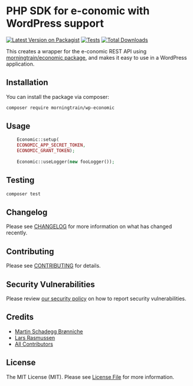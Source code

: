 # PHP SDK for e-conomic with WordPress support

[![Latest Version on Packagist](https://img.shields.io/packagist/v/morningtrain/morning-trian-wp-e-conomic.svg?style=flat-square)](https://packagist.org/packages/morningtrain/morning-trian-wp-e-conomic)
[![Tests](https://img.shields.io/github/actions/workflow/status/morningtrain/morning-trian-wp-e-conomic/run-tests.yml?branch=main&label=tests&style=flat-square)](https://github.com/morningtrain/morning-trian-wp-e-conomic/actions/workflows/run-tests.yml)
[![Total Downloads](https://img.shields.io/packagist/dt/morningtrain/morning-trian-wp-e-conomic.svg?style=flat-square)](https://packagist.org/packages/morningtrain/morning-trian-wp-e-conomic)

This creates a wrapper for the e-conomic REST API using [morningtrain/economic package](https://github.com/Morning-Train/economic), and makes it easy to use in a WordPress application.

## Installation

You can install the package via composer:

```bash
composer require morningtrain/wp-economic
```

## Usage

```php
    Economic::setup(
    ECONOMIC_APP_SECRET_TOKEN,
    ECONOMIC_GRANT_TOKEN);
    
    Economic::useLogger(new fooLogger());
```

## Testing

```bash
composer test
```

## Changelog

Please see [CHANGELOG](CHANGELOG.md) for more information on what has changed recently.

## Contributing

Please see [CONTRIBUTING](https://github.com/spatie/.github/blob/main/CONTRIBUTING.md) for details.

## Security Vulnerabilities

Please review [our security policy](../../security/policy) on how to report security vulnerabilities.

## Credits

- [Martin Schadegg Brønniche](https://github.com/mschadegg)
- [Lars Rasmussen](https://github.com/larasmorningtrain)
- [All Contributors](../../contributors)

## License

The MIT License (MIT). Please see [License File](LICENSE.md) for more information.
